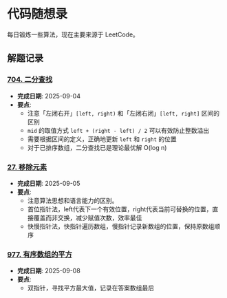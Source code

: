 # 代码随想录

每日锻炼一些算法，现在主要来源于 LeetCode。

## 解题记录

### [704. 二分查找](https://leetcode.cn/problems/binary-search/)

- **完成日期**: 2025-09-04
- **要点**:
    - 注意「左闭右开」`[left, right)` 和「左闭右闭」`[left, right]` 区间的区别
    - `mid` 的取值方式 `left + (right - left) / 2` 可以有效防止整数溢出
    - 需要根据区间的定义，正确地更新 `left` 和 `right` 的位置
    - 对于已排序数组，二分查找已是理论最优解 O(log n)

### [27. 移除元素](https://leetcode.cn/problems/remove-element/)

- **完成日期**: 2025-09-05
- **要点**:
    - 注意算法思想和语言能力的区别。
    - 首位指针法，left代表下一个有效位置，right代表当前可替换的位置，直接覆盖而非交换，减少赋值次数，效率最佳
    - 快慢指针法，快指针遍历数组，慢指针记录新数组的位置，保持原数组顺序

### [977. 有序数组的平方](https://leetcode.cn/problems/squares-of-a-sorted-array/description/)

- **完成日期**: 2025-09-08
- **要点**:
    - 双指针，寻找平方最大值，记录在答案数组最后

